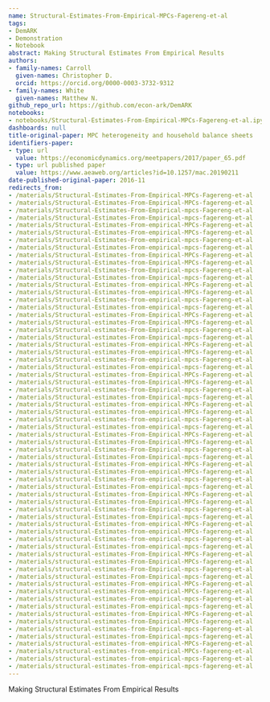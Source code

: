```yaml
---
name: Structural-Estimates-From-Empirical-MPCs-Fagereng-et-al
tags:
- DemARK
- Demonstration
- Notebook
abstract: Making Structural Estimates From Empirical Results
authors:
- family-names: Carroll
  given-names: Christopher D.
  orcid: https://orcid.org/0000-0003-3732-9312
- family-names: White
  given-names: Matthew N.
github_repo_url: https://github.com/econ-ark/DemARK
notebooks:
- notebooks/Structural-Estimates-From-Empirical-MPCs-Fagereng-et-al.ipynb
dashboards: null
title-original-paper: MPC heterogeneity and household balance sheets
identifiers-paper:
- type: url
  value: https://economicdynamics.org/meetpapers/2017/paper_65.pdf
- type: url published paper
  value: https://www.aeaweb.org/articles?id=10.1257/mac.20190211
date-published-original-paper: 2016-11
redirects_from:
- /materials/Structural-Estimates-From-Empirical-MPCs-Fagereng-et-al
- /materials/Structural-Estimates-From-Empirical-MPCs-fagereng-et-al
- /materials/Structural-Estimates-From-Empirical-mpcs-Fagereng-et-al
- /materials/Structural-Estimates-From-Empirical-mpcs-fagereng-et-al
- /materials/Structural-Estimates-From-empirical-MPCs-Fagereng-et-al
- /materials/Structural-Estimates-From-empirical-MPCs-fagereng-et-al
- /materials/Structural-Estimates-From-empirical-mpcs-Fagereng-et-al
- /materials/Structural-Estimates-From-empirical-mpcs-fagereng-et-al
- /materials/Structural-Estimates-from-Empirical-MPCs-Fagereng-et-al
- /materials/Structural-Estimates-from-Empirical-MPCs-fagereng-et-al
- /materials/Structural-Estimates-from-Empirical-mpcs-Fagereng-et-al
- /materials/Structural-Estimates-from-Empirical-mpcs-fagereng-et-al
- /materials/Structural-Estimates-from-empirical-MPCs-Fagereng-et-al
- /materials/Structural-Estimates-from-empirical-MPCs-fagereng-et-al
- /materials/Structural-Estimates-from-empirical-mpcs-Fagereng-et-al
- /materials/Structural-Estimates-from-empirical-mpcs-fagereng-et-al
- /materials/Structural-estimates-From-Empirical-MPCs-Fagereng-et-al
- /materials/Structural-estimates-From-Empirical-MPCs-fagereng-et-al
- /materials/Structural-estimates-From-Empirical-mpcs-Fagereng-et-al
- /materials/Structural-estimates-From-Empirical-mpcs-fagereng-et-al
- /materials/Structural-estimates-From-empirical-MPCs-Fagereng-et-al
- /materials/Structural-estimates-From-empirical-MPCs-fagereng-et-al
- /materials/Structural-estimates-From-empirical-mpcs-Fagereng-et-al
- /materials/Structural-estimates-From-empirical-mpcs-fagereng-et-al
- /materials/Structural-estimates-from-Empirical-MPCs-Fagereng-et-al
- /materials/Structural-estimates-from-Empirical-MPCs-fagereng-et-al
- /materials/Structural-estimates-from-Empirical-mpcs-Fagereng-et-al
- /materials/Structural-estimates-from-Empirical-mpcs-fagereng-et-al
- /materials/Structural-estimates-from-empirical-MPCs-Fagereng-et-al
- /materials/Structural-estimates-from-empirical-MPCs-fagereng-et-al
- /materials/Structural-estimates-from-empirical-mpcs-Fagereng-et-al
- /materials/Structural-estimates-from-empirical-mpcs-fagereng-et-al
- /materials/structural-Estimates-From-Empirical-MPCs-Fagereng-et-al
- /materials/structural-Estimates-From-Empirical-MPCs-fagereng-et-al
- /materials/structural-Estimates-From-Empirical-mpcs-Fagereng-et-al
- /materials/structural-Estimates-From-Empirical-mpcs-fagereng-et-al
- /materials/structural-Estimates-From-empirical-MPCs-Fagereng-et-al
- /materials/structural-Estimates-From-empirical-MPCs-fagereng-et-al
- /materials/structural-Estimates-From-empirical-mpcs-Fagereng-et-al
- /materials/structural-Estimates-From-empirical-mpcs-fagereng-et-al
- /materials/structural-Estimates-from-Empirical-MPCs-Fagereng-et-al
- /materials/structural-Estimates-from-Empirical-MPCs-fagereng-et-al
- /materials/structural-Estimates-from-Empirical-mpcs-Fagereng-et-al
- /materials/structural-Estimates-from-Empirical-mpcs-fagereng-et-al
- /materials/structural-Estimates-from-empirical-MPCs-Fagereng-et-al
- /materials/structural-Estimates-from-empirical-MPCs-fagereng-et-al
- /materials/structural-Estimates-from-empirical-mpcs-Fagereng-et-al
- /materials/structural-Estimates-from-empirical-mpcs-fagereng-et-al
- /materials/structural-estimates-From-Empirical-MPCs-Fagereng-et-al
- /materials/structural-estimates-From-Empirical-MPCs-fagereng-et-al
- /materials/structural-estimates-From-Empirical-mpcs-Fagereng-et-al
- /materials/structural-estimates-From-Empirical-mpcs-fagereng-et-al
- /materials/structural-estimates-From-empirical-MPCs-Fagereng-et-al
- /materials/structural-estimates-From-empirical-MPCs-fagereng-et-al
- /materials/structural-estimates-From-empirical-mpcs-Fagereng-et-al
- /materials/structural-estimates-From-empirical-mpcs-fagereng-et-al
- /materials/structural-estimates-from-Empirical-MPCs-Fagereng-et-al
- /materials/structural-estimates-from-Empirical-MPCs-fagereng-et-al
- /materials/structural-estimates-from-Empirical-mpcs-Fagereng-et-al
- /materials/structural-estimates-from-Empirical-mpcs-fagereng-et-al
- /materials/structural-estimates-from-empirical-MPCs-Fagereng-et-al
- /materials/structural-estimates-from-empirical-MPCs-fagereng-et-al
- /materials/structural-estimates-from-empirical-mpcs-Fagereng-et-al
- /materials/structural-estimates-from-empirical-mpcs-fagereng-et-al
---
```


Making Structural Estimates From Empirical Results

